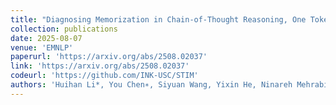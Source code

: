 ```yaml
---
title: "Diagnosing Memorization in Chain-of-Thought Reasoning, One Token at a Time"
collection: publications
date: 2025-08-07
venue: 'EMNLP'
paperurl: 'https://arxiv.org/abs/2508.02037'
link: 'https://arxiv.org/abs/2508.02037'
codeurl: 'https://github.com/INK-USC/STIM'
authors: 'Huihan Li*, You Chen∗, Siyuan Wang, Yixin He, Ninareh Mehrabi, Rahul Gupta, Xiang Ren(* indicates equal contribution)'
---
```

